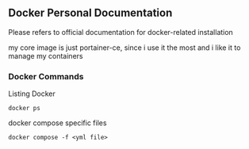 ## Docker Personal Documentation
Please refers to official documentation for docker-related installation

my core image is just portainer-ce, since i use it the most and i like it to manage my containers

### Docker Commands
Listing Docker
```
docker ps
```

docker compose specific files
```
docker compose -f <yml file>
```